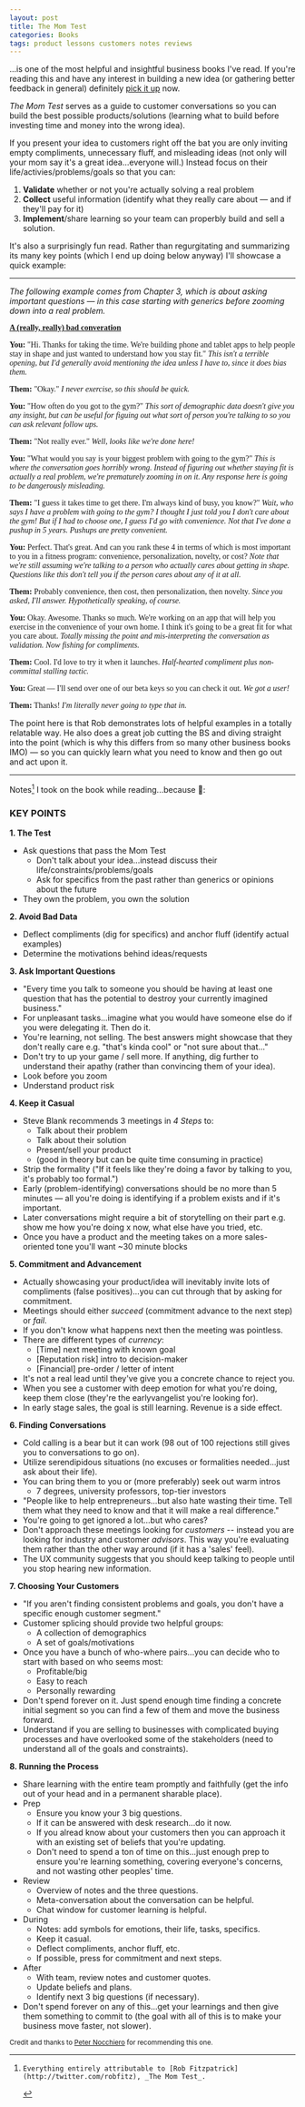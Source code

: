 ```yaml
---
layout: post
title: The Mom Test
categories: Books
tags: product lessons customers notes reviews
---
```

...is one of the most helpful and insightful business books I've read. If you're reading this and have any interest in building a new idea (or gathering better feedback in general) definitely [pick it up](http://www.amazon.com/The-Mom-Test-customers-business/dp/1492180742) now. 

_The Mom Test_ serves as a guide to customer conversations so you can build the best possible products/solutions (learning what to build before investing time and money into the wrong idea). 

If you present your idea to customers right off the bat you are only inviting empty compliments, unnecessary fluff, and misleading ideas (not only will your mom say it's a great idea...everyone will.) Instead focus on their life/activies/problems/goals so that you can: 

1. **Validate** whether or not you're actually solving a real problem
2. **Collect** useful information (identify what they really care about &mdash; and if they'll pay for it)
3. **Implement**/share learning so your team can properbly build and sell a solution.

It's also a surprisingly fun read. Rather than regurgitating and summarizing its many key points (which I end up doing below anyway) I'll showcase a quick example:

---

_The following example comes from Chapter 3, which is about asking important questions &mdash; in this case starting with generics before zooming down into a real problem._

<div style="font-family:Georgia; font-size:1em;">

<p><strong><u>A (really, really) bad converation</u></strong></p>

<p><strong>You:</strong> "Hi. Thanks for taking the time. We're building phone and tablet apps to help people stay in shape and just wanted to understand how you stay fit." <em>This isn't a terrible opening, but I'd generally avoid mentioning the idea unless I have to, since it does bias them.</em></p>

<p><strong>Them:</strong> "Okay." <em>I never exercise, so this should be quick.</em></p>

<p><strong>You:</strong> "How often do you got to the gym?" <em>This sort of demographic data doesn't give you any insight, but can be useful for figuing out what sort of person you're talking to so you can ask relevant follow ups.</em></p>

<p><strong>Them:</strong> "Not really ever." <em>Well, looks like we're done here!</em></p>

<p><strong>You:</strong> "What would you say is your biggest problem with going to the gym?" <em>This is where the conversation goes horribly wrong. Instead of figuring out whether staying fit is actually a real problem, we're prematurely zooming in on it. Any response here is going to be dangerously misleading.</em></p>

<p><strong>Them:</strong> "I guess it takes time to get there. I'm always kind of busy, you know?" <em>Wait, who says I have a problem with going to the gym? I thought I just told you I don't care about the gym! But if I had to choose one, I guess I'd go with convenience. Not that I've done a pushup in 5 years. Pushups are pretty convenient.</em></p>

<p><strong>You:</strong> Perfect. That's great. And can you rank these 4 in terms of which is most important to you in a fitness program: convenience, personalization, novelty, or cost? <em>Note that we're still assuming we're talking to a person who actually cares about getting in shape. Questions like this don't tell you if the person cares about any of it at all.</em></p>

<p><strong>Them:</strong> Probably convenience, then cost, then personalization, then novelty. <em>Since you asked, I'll answer. Hypothetically speaking, of course.</em></p>

<p><strong>You:</strong> Okay. Awesome. Thanks so much. We're working on an app that will help you exercise in the convenience of your own home. I think it's going to be a great fit for what you care about. <em>Totally missing the point and mis-interpreting the conversation as validation. Now fishing for compliments.</em></p>

<p><strong>Them:</strong> Cool. I'd love to try it when it launches. <em>Half-hearted compliment plus non-committal stalling tactic.</em></p>

<p><strong>You:</strong> Great &mdash; I'll send over one of our beta keys so you can check it out. <em>We got a user!</em></p>

<p><strong>Them:</strong> Thanks! <em>I'm literally never going to type that in.</em></p>

</div>

The point here is that Rob demonstrates lots of helpful examples in a totally relatable way. He also does a great job cutting the BS and diving straight into the point (which is why this differs from so many other business books IMO) &mdash; so you can quickly learn what you need to know and then go out and act upon it.

---

Notes[^1] I took on the book while reading...because :dancer::

### KEY POINTS

**1. The Test**

- Ask questions that pass the Mom Test
    - Don't talk about your idea...instead discuss their life/constraints/problems/goals
    - Ask for specifics from the past rather than generics or opinions about the future
- They own the problem, you own the solution

**2. Avoid Bad Data**

- Deflect compliments (dig for specifics) and anchor fluff (identify actual examples)
- Determine the motivations behind ideas/requests

**3. Ask Important Questions**

- "Every time you talk to someone you should be having at least one question that has the potential to destroy your currently imagined business."
- For unpleasant tasks...imagine what you would have someone else do if you were delegating it. Then do it.
- You're learning, not selling. The best answers might showcase that they don't really care e.g. "that's kinda cool" or "not sure about that..."
- Don't try to up your game / sell more. If anything, dig further to understand their apathy (rather than convincing them of your idea).
- Look before you zoom
- Understand product risk

**4. Keep it Casual**

- Steve Blank recommends 3 meetings in _4 Steps_ to:
    - Talk about their problem
    - Talk about their solution
    - Present/sell your product
    - (good in theory but can be quite time consuming in practice)
- Strip the formality ("If it feels like they're doing a favor by talking to you, it's probably too formal.")
- Early (problem-identifying) conversations should be no more than 5 minutes &mdash; all you're doing is identifying if a problem exists and if it's important.
- Later conversations might require a bit of storytelling on their part e.g. show me how you're doing x now, what else have you tried, etc. 
- Once you have a product and the meeting takes on a more sales-oriented tone you'll want ~30 minute blocks

**5. Commitment and Advancement**

- Actually showcasing your product/idea will inevitably invite lots of compliments (false positives)...you can cut through that by asking for commitment.
- Meetings should either _succeed_ (commitment advance to the next step) or _fail_.
- If you don't know what happens next then the meeting was pointless.
- There are different types of _currency_:
    - [Time] next meeting with known goal
    - [Reputation risk] intro to decision-maker
    - [Financial] pre-order / letter of intent
- It's not a real lead until they've give you a concrete chance to reject you.
- When you see a customer with deep emotion for what you're doing, keep them close (they're the earlyvangelist you're looking for). 
- In early stage sales, the goal is still learning. Revenue is a side effect.

**6. Finding Conversations**

- Cold calling is a bear but it can work (98 out of 100 rejections still gives you to conversations to go on).
- Utilize serendipidous situations (no excuses or formalities needed...just ask about their life).
- You can bring them to you or (more preferably) seek out warm intros
    - 7 degrees, university professors, top-tier investors
- "People like to help entrepreneurs...but also hate wasting their time. Tell them what they need to know and that it will make a real difference."
- You're going to get ignored a lot...but who cares?
- Don't approach these meetings looking for _customers_ -- instead you are looking for industry and customer _advisors_. This way you're evaluating them rather than the other way around (if it has a 'sales' feel).
- The UX community suggests that you should keep talking to people until you stop hearing new information.

**7. Choosing Your Customers**

- "If you aren't finding consistent problems and goals, you don't have a specific enough customer segment."
- Customer splicing should provide two helpful groups:
    - A collection of demographics
    - A set of goals/motivations
- Once you have a bunch of who-where pairs...you can decide who to start with based on who seems most:
    - Profitable/big
    - Easy to reach
    - Personally rewarding
- Don't spend forever on it. Just spend enough time finding a concrete initial segment so you can find a few of them and move the business forward.
- Understand if you are selling to businesses with complicated buying processes and have overlooked some of the stakeholders (need to understand all of the goals and constraints).

**8. Running the Process**

- Share learning with the entire team promptly and faithfully (get the info out of your head and in a permanent sharable place).
- Prep
    - Ensure you know your 3 big questions.
    - If it can be answered with desk research...do it now.
    - If you alread know about your customers then you can approach it with an existing set of beliefs that you're updating.
    - Don't need to spend a ton of time on this...just enough prep to ensure you're learning something, covering everyone's concerns, and not wasting other peoples' time.
- Review
    - Overview of notes and the three questions.
    - Meta-conversation about the conversation can be helpful.
    - Chat window for customer learning is helpful.
- During
    - Notes: add symbols for emotions, their life, tasks, specifics.
    - Keep it casual.
    - Deflect compliments, anchor fluff, etc.
    - If possible, press for commitment and next steps.
- After
    - With team, review notes and customer quotes.
    - Update beliefs and plans.
    - Identify next 3 big questions (if necessary).
- Don't spend forever on any of this...get your learnings and then give them something to commit to (the goal with all of this is to make your business move faster, not slower).


<!--

---

### 1. The Mom Test

Here it is:

1. Talk about their life rather than your idea 
2. Ask for specifics from the past rather than generics or opinions about the future 
3. Talk less and listen more 

(If it goes well they won't even know you have an idea)

- only the market can tell if your idea is good or not (opinions are worthless)
- anything involving the future is an over-optimistic lie 
- people will lie to you if they think it's what you want to hear
- people know what their problems are...but don't necessarily know how to solve them (motivations and constraints around why they want something is valuable than what they think they may want in feature x, y, z)
- you're shooting blind until you understand their goals ("why bother?")
- some problems don't actually matter (is this an "I'll pay for a solution" problem or a "not that big of a deal" problem?)
- watching someone perform a task will show you the actual inefficiencies and problems...not what the subject thinks they are
- **if they haven't looked for ways of solving it already, they're not going to look for (or buy) yours**
- people stop lying when you ask them for money 
- it's rare for someone to tell you what they would pay you...but they'll often show you what it's worth to them 
- "who else should I talk to?" and "is there anything else I should have asked" (if needed) are great ways to end most interviews 

In summary: you want to understand your customers problems, cares, constraints, goals

They own the problem, you own the solution. 

---

### 2. Avoiding Bad Data 

Three types of bad data:

1. compliments
2. fluff (generics, hypotheticals, the future)
3. ideas

**Deflecting compliments** -- they're distracting and tend to be used as an indication that the meeting just "went well". Dig for specifics so you can actually validate if you can solve their problem (or if their problem is too small to require your solution).

**Anchoring fluff** -- talk through what actually happens (find examples) rather than what "usually happens".

Identify complainers vs. customers (as in "I would definitely by that!" but not even try one when asked to)

Anchor people on the life they already lead and the actions they're already taking.

When you hear a request, it's your job to understand the motivations behind it.

- Why do you want that? 
- What would that let you do?
- How are you coping without it?

Similarly...any strong emotion is worth exploring. Dig through those to understand where they're coming from.

- Tell me more about that.
- That seems to really bug you...is there a story there?
- What makes it so awful?
- Go on...

**Approval seeking**

If you've mentioned your idea, people will try to protect your feelings.

**Cut off pitches**

You get excited and go into pitch mode, they go silent, suddently they stop talking about their problems.

**Talk less**

Don't interrupt (either for 'fill in the blank' type conversations or raise a new topic you have a really good answer to).

Let the customer give you a glimpse of their mental model of the world. They are trying to help you so do not cut them off.

---

### 3. Asking Important Questions

Don't shrink from the important questions -- "Every time you talk to someone you should be having at least one question that has the potential to destroy your currently imagined business."

For unpleasant tasks...imagine what you would have someone else do if you were delegating it. Then do that.

Learning your beliefs are wrong is frustrating...but it's progress—bringing you closer to the truth of a real problem and a good market.

You're learning, not selling. The best answers might showcase that they don't really give a shit : "that's kinda cool"..."not sure about that."

Don't try to up your game / sell more. If anything, dig further to understand their apathy (rather than convincing them of your idea).

- Is the "problem" not really a big deal?
- Are they fundamentally different from your ideal customer?
- Do they not care about the specific implementation?
- Are they tired of similar pitches?

You can't build your business on a lukewarm response. 

**Look before you zoom** -- don't overlook big problems and zoom into specifics too quickly...otherwise it's a wasted conversation with misleading information (big source of false positives). Again, dig into motivations and anchor generics. Key take away is to start broad.

Is there risk within your product? (if you're asking questions about whether or not people basically want free money e.g. affiliate marketing or ad networks or whatever then it's just a matter of building the product (on your end) or getting the kind of traffic required for those affiliates/ads to pay. It just works.)

Video games are an example of pure product risk. _Do you like having fun?_ Obviously. 

=> If you've got heavy product risk then you're not going to be able to prove much of your business through conversations alone. Those conversations will just give you a starting point. 

Keep a list of your big 3 questions. 

---

### 4. Keeping it Casual

Steve Blank recommends 3 meetings in _4 Steps_ to:

1. Talk about their problem
2. Talk about their solution
3. Present/sell your product

Good in theory but tougher in practice. Plus...how do you find these people? Rob Fitz had pretty much zero friendly contacts when entering a new industry with high walls.

Strip all the formality. When you do so you end up with no meetings, no "interviews", and a much easier time all around. You can gather much more info from casual conversations at a meetup that a lengthy formal meeting... 

You can get to the formal part when actually talking about your solution or your product (but not when you're learning about their problems).

> If it feels like they're doing a favor by talking to you, it's probably too formal.

Early (problem-identifying) conversations should be no more than 5 minutes &mdash; all you're doing is identifying if a problem exists and if it's important.

Later conversations might require a bit of storytelling on their part e.g. show me how you're doing x now, what else have you tried, etc. 

Once you have a product and the meeting takes on a more sales-oriented tone you'll want ~30 minute blocks (~15 of which will likely be spent actually discussing their problems/goals and presenting the product). 

Even formal meetings can be casual. Break into it during small talk if possible. Give as little information as possible about your idea while still nudging the conversation in a useful direction.

---

### 5. Commitment and Advancement

Once you've learned enough about your customers it's time to start revealing your idea and showcasing your product.

This inevitably invites lots of compliments (false positives)...but you can cut through that by **asking for commitment**.

**Meetings either succeed or fail** : a meeting succeeds when you get commitment to advance for the next step...but forcing them to drag without clear next step wastes everyone's time. This is likey because you are fishing for compliments or not asking for a clear commitment or next step.

_If you don't know what happens next after a product or sales meeting...the meeting was pointless._

**Currencies of conversation** (doesn't necessarily have to be cash):

- [Time] next meeting with known goal
- [Time] sitting down to give feedback over wireframes
- [Time] using a trial of the product for a non-trivial period
- [Reputation risk] intro to peers or team
- [Reputation risk] intro to decision-maker
- [Reputationrisk] public testimonial or case study
- [Financial] letter of intent
- [Financial] pre-order 
- [Financial] deposit

**The more they're giving up, the more seriously you can take what they're saying.**

"Let me know when it launches." => ask if they want to be an alpha user and a case stufy for launch. Otherwise it's a fluff stalling tactic.

"I can (do x) when you're ready" => Convert fuzzy promises into something concrete. Understand what _ready_ means and determine why not do x now (e.g. introduction to others)?

> The reason Kickstarter is so wondeful is because it forces customers who say that would buy it to actually pull out a credit card and commit.

It's not a real lead until they've give you a concrete chance to reject you.

When you see a customer with deep emotion for what you're doing, keep them close (they're the earlyvangelist you're lookingn for). 

_In early stage sales, the goal is still learning. Revenue is a side effect._

---

### 6. Finding Conversations

Easy to do find other customers if you're scratching your own itch with your idea...but others?

Cold calling is a bear, but doable. If you are rejected 98 out of 100 times then you still have 2 conversations in play...which can still be significant (and obviously helpful).

Serendipity -- don't think of them as interviews. You're just interested in them and their problems...and you'll learn a lot while appearing to just have a casual conversation.

**The only thing people like talking about more than themselves is their problems.**

No excuses or formalities needed...just ask about their life.

Find an excuse...just chat about the topic, your idea never needs to come into play (sadly these are typically one time convos since you will lose trust if you bring up your idea/intention).

**Landing pages** -- can be helfpul but you should be somewhat skeptical with the metrics. Conversations that stem from sign ups might be more beneficial.

Bringing them to you:

- Organize meetups
- Speaking/teaching
- Get clever (every business is different, don't just copy someone else)

Warm intros:

- Ask, ask, ask of people you know (7 degrees)
- Try to get in touch with advisors of other companies (and potential advisors for you)
- University professors are a gold mine
- Top-tier investors
- Call in on favors from people who said they'd be willing to help at some point

You're goingn to get ignored a lot...but who cares?

**Asking for and Framing the Meeting**

- Vision / Framing / Weakness / Pedestal / Ask ("very few wizards properly ask [for advice]")

People like to help entrepreneurs...but also hate wasting their time. Tell them what they need to know and that it will make a real difference.

In the meeting: repeat your email (more or less) and start askingn good questions. Otherwise they're liable to start drilling you on your idea, forcing you into pitch mode and out of learning.

Cold emails are more difficult. Try to find ways to generate warm intros instead.

Try to start these conversations in person whenever possible. 

Don't approach these meetings looking for **customers** -- instead you are looking for industry and customer **advisors**. This way you're evaluating them...rather than the other way around (if it has a 'sales' feel).

The UX community suggests that you should **keep talking to people until you stop hearing new information**.

---

### 7. Choosing Your Customers

Customer segmentation is important (most startups drown...they don't starve).

When you have a fuzzy sense of who you're serving you end up with 3 problems:

1. You get overwhelmed by options and don't know where to start
2. You aren't moving forward but you can't prove yourself wrong
3. You receive mixed feedback and can't make sense of it

Having 20 conversations with a similar customer can be just as confusing as having the same conversation with 20 different types of customer (e.g. "students".) You just get inconsistent feedback.

> If you aren't finding consistent problems and goals, you don't have a specific enough customer segment.

Use **customer splicing** — divide your group into different segments and ask who would want this the most? Why? Does everyone in that group have that motivation or only some? What additional motivations are there? Which other types of people have these motivations?

This should split everything into two groups:

1. A collection of demographic groups
2. A set of goals/motivations

Once you have a bunch of who-where pairs...you can decide who to start with based on who seems most:

1. Profitable/big
2. Easy to reach
3. Personally rewarding

Don't spend forever on it. Just spend enough time finding a concrete initial segment so you can find a few of them and move the business forward.

Other ways to end up talking to the wrong people and gathering unclear/insufficient data:

- You have multiple customer segments and missed some of them
- You are selling to businesses with complicated buying processes and have overlooked some of the stakeholders (need to understand all of the goals and constraints)

---

### 8. Running the Process

The 'before' and 'after' is key. 

Do not approach follow up meetings with "the customer said so" -- telling people "what I learned" is essentially the equivalent of "what you'll do". Not good.

Learning must be shared with the entire team promptly and faithfully.

Avoiding any bottlenecks comes in three parts:

**Prepping**

- Ensure you know your list of 3 big questions (make a point to face the scary ones)
- (If you've already learned some facts about your customers) it's easier if you have an existing set of beliefs you're updating to stay on track. 
- If you come across any questions that need require some desk research, do it so you can move past them in meetings and find insights that internet searches won't give you.
- Ensure all parts of your company are represented when preparing questions for the customer (ensure all concerns are covered)
- It's possible you'll get a grumpy founder who is not fond of the idea of talking to customers...you can ask them to humour them or just wait it out to showcase that you're actually saving time and not costing it.
- You don't need to spend a ton of time on this...just enough prep to ensure you're learning something, covering everyone's concerns, and not wasting other peoples' time.

**Reviewing**

Simple, just ensure learning is on paper and in front of everyone instead of tied up in your head. Just reviewing your notes and covering the three big questions is usually enough. 

Also worthwhile to have a meta-conversation about the conversation. What can we do next time, are there any signals we missed, etc?

And _open chat window_ for customer learning is a great idea.

**Who should show**

Any important decision makers should come to the occasional customer conversation.

Meetings go best with two people (one asker and one note taker / balancer).

**Taking notes**

Super critical for sharing learning. Also makes it harder to lie to yourself.

Write down exact quotes whenever possible.

- Add symbols to your notes for context/shorthand.
- Any strong emotion is worth noting
    - :) // :( // :|
- Their life (come up with your own)
    - pain/problem
    - goal
    - obstacle
    - workaround
    - background/context
- Specifics (come up with your own)
    - feature request or purchasing criteria
    - money or budgets or purchasing process
    - mentioning a specific person or company
    - follow-up task

**Managing notes**

- Able to be sorted, mixed, and re-arranged
- Able to be combined with the notes of the rest of your team
- Permanent and retrievable
- Not mixed in with other random noise like to-do lists and ideas

Rob finds index cards the most useful (one quote/learning + signal icon per card, with date + who you spoke with).

**Rob's process for staying on track**

_Before a batch of conversation:_

- Choose a focused, findable segment
- With your team, decide your big 3 learning goals
- If relevant, decide on ideal next steps and commitments
- If conversations are the right tool, figure out who to talk to
- Create a series of best guesses about what the person cares about
- If a question could be answered via desk research, do that first

_During a batch of conversation:_

- Frame the conversation
- Keep it casual
- Ask good questions which pass the Mom Test
- Deflect compliments, anchor fluff, and dig beneath signals
- Take good notes
- If relevant, press for commitment and next steps

_After a batch of conversation:_

- With your team, review your notes and key customer quotes
- If relevant, transfer notes into permanent storage
- Update your beliefs and plans
- Decide on the next 3 big questions

---

Do this all quickly. Spend an hour prepping and then go talk to people. The point is to make your business move faster, not slower.

Spend a week doing customer conversations. Get your learnings and then give them something to commit to.

-->

<small>Credit and thanks to [Peter Nocchiero](https://www.linkedin.com/in/peternocchiero) for recommending this one.</small>

[^1]:    Everything entirely attributable to [Rob Fitzpatrick](http://twitter.com/robfitz), _The Mom Test_.